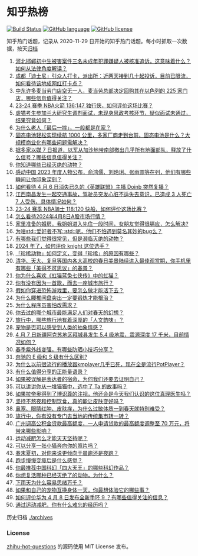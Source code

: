 # 知乎热榜
[![Build Status](https://github.com/ToWeLong/zhihu-hot-questions/workflows/CI/badge.svg)](https://github.com/ToWeLong/zhihu-hot-questions/actions)
[![GitHub language](https://img.shields.io/badge/language-golang-orange.svg)](https://golang.org/)
[![GitHub license](https://img.shields.io/github/license/ToWeLong/zhihu-hot-questions)](https://github.com/ToWeLong/zhihu-hot-questions/blob/main/LICENSE)

知乎热门话题，记录从 2020-11-29 日开始的知乎热门话题。每小时抓取一次数据，按天[归档](./archives)

<!-- BEGIN -->

1. [河北邯郸初中生被害案件三名未成年犯罪嫌疑人被核准追诉，这意味着什么？如何从法律角度解读？](https://www.zhihu.com/question/652177735)
1. [成都「迪士尼」引众人打卡，派出所：近两天接到几十起投诉，目前已限流，如何看待该地成网红打卡点？](https://www.zhihu.com/question/652025378)
1. [中东许多麦当劳门店空无一人，麦当劳总部决定回购其在以色列的 225 家门店，哪些信息值得关注？](https://www.zhihu.com/question/652173682)
1. [23-24 赛季 NBA火箭 136:147 独行侠，如何评价这场比赛？](https://www.zhihu.com/question/652145539)
1. [虐猫考生参加兰大研究生调剂面试，未现身思政考核环节，疑似面试未通过，结果究竟如何？](https://www.zhihu.com/question/652234778)
1. [为什么老人「最后一摔」，一般都是在家？](https://www.zhihu.com/question/652236155)
1. [固态电池轻松实现续航 1000 公里，多家厂商走到台前，固态电池是什么？大规模商业化有哪些问题需解决？](https://www.zhihu.com/question/652186190)
1. [据多家以媒 7 日报道，以军从加沙地带南部撤出几乎所有地面部队，释放了什么信号？哪些信息值得关注？](https://www.zhihu.com/question/652087041)
1. [你知道哪些已经灭绝的动物？](https://www.zhihu.com/question/572648304)
1. [感动中国 2023 年度人物公布，俞鸿儒、刘玲琍、张雨霏等在列，他们有哪些瞬间让你印象深刻？](https://www.zhihu.com/question/652253057)
1. [如何看待 4 月 6 日消失已久的《英雄联盟》主播 Doinb 突然复播？](https://www.zhihu.com/question/652057567)
1. [江西南昌发生一起交通事故，驾驶员突发心脏不适失去意识，已造成 3 人死亡 7 人受伤，具体情况如何？](https://www.zhihu.com/question/652200420)
1. [23-24 赛季 NBA骑士 118:120 快船，如何评价这场比赛？](https://www.zhihu.com/question/652145541)
1. [怎么看待2024年4月8日A股市场行情？](https://www.zhihu.com/question/651564386)
1. [家里准备的婚房，我姐姐进入先住一段时间，女朋友觉得很膈应，怎么解决?](https://www.zhihu.com/question/652017899)
1. [为啥std::爱好者不写::std::呢，他们不怕遇到莫名其妙的bug么？](https://www.zhihu.com/question/652139331)
1. [有哪些我们觉得很常见，但是濒临灭绝的动物？](https://www.zhihu.com/question/649670433)
1. [2024 年了，如何评价 knight 这位选手？](https://www.zhihu.com/question/652065654)
1. [「珍稀动物」如何定义，变得「珍稀」的原因有哪些？](https://www.zhihu.com/question/650083038)
1. [清华、天大、复旦等国内各大高校的春日美景陆续进入最佳观赏期，你手机里有哪些「美得不可思议」的春景？](https://www.zhihu.com/question/651332236)
1. [你为什么喜欢《虹猫蓝兔七侠传》中的虹猫？](https://www.zhihu.com/question/408950216)
1. [你有没有因为一首歌，而去一座城市旅行？](https://www.zhihu.com/question/649453458)
1. [假如你穿进恐怖游戏里，要怎么做才能活下去？](https://www.zhihu.com/question/647207882)
1. [为什么腰椎间盘突出一定要锻炼才能根治？](https://www.zhihu.com/question/645464387)
1. [为什么程序员害怕改需求？](https://www.zhihu.com/question/643506968)
1. [你去过的哪个城市最能满足人们对春天的幻想？](https://www.zhihu.com/question/649629614)
1. [旅行中，哪些旅行地有着深厚的「人文韵味」？](https://www.zhihu.com/question/650032389)
1. [宠物是否可以感受到人类的抽象情感？](https://www.zhihu.com/question/647831094)
1. [4 月 7 日新疆阿克苏地区拜城县发生 5.4 级地震，震源深度 17 千米，目前情况如何？](https://www.zhihu.com/question/652082190)
1. [春季紫外线变强，有哪些防晒小技巧分享？](https://www.zhihu.com/question/648442849)
1. [奔驰的 E 级和 S 级有什么区别?](https://www.zhihu.com/question/352695778)
1. [为什么以前很流行的播放器kmplayer几乎已死，现在全是流行PotPlayer？](https://www.zhihu.com/question/651412231)
1. [有什么值得分享的正能量语录？](https://www.zhihu.com/question/652068929)
1. [如果被误解是表达者的宿命，为何我们还要去证明自己？](https://www.zhihu.com/question/650357364)
1. [可以讲讲你从一堆猫猫中，选中了 Ta 的故事吗？](https://www.zhihu.com/question/646471694)
1. [如果拉帝奥得到了博识尊的注视，他还会是今天我们认识的这位真理医生吗？](https://www.zhihu.com/question/639936445)
1. [坚持不熬夜和控制饮食，真的能让皮肤变好吗？](https://www.zhihu.com/question/648442966)
1. [鼻塞、眼睛红肿、皮肤痒，为什么过敏体质一到春天就特别难受？](https://www.zhihu.com/question/652074039)
1. [旅行中，你有没有专门去当地的传统集市转一转？](https://www.zhihu.com/question/650200360)
1. [广州调高公积金贷款最高额度，一人申请贷款的最高额度调整至 70 万元，将带来哪些影响？](https://www.zhihu.com/question/652228891)
1. [运动减肥怎么才能天天坚持呢？](https://www.zhihu.com/question/652072611)
1. [可以分享一张小猫奔向你的照片吗？](https://www.zhihu.com/question/646471496)
1. [春末夏初，对你来说更倾向于晨跑还是夜跑？](https://www.zhihu.com/question/651033722)
1. [跑步慢慢变瘦后是什么感觉？](https://www.zhihu.com/question/651569617)
1. [你最推荐中国科幻「四大天王」的哪些科幻作品？](https://www.zhihu.com/question/651188554)
1. [你想复活哪种已经灭绝了的动物，为什么？](https://www.zhihu.com/question/650083402)
1. [下雨天为什么容易思绪万千？](https://www.zhihu.com/question/651914574)
1. [如果和自己的宠物互换身体一天，你最想体验它的哪些事？](https://www.zhihu.com/question/651356838)
1. [如何评价华为 4 月 8 日发布全新手环 9 ？有哪些值得关注的信息？](https://www.zhihu.com/question/652173586)
1. [通过运动减肥，你有什么难忘的经历吗？](https://www.zhihu.com/question/651894079)

<!-- END -->

历史归档 [./archives](./archives)


### License
[zhihu-hot-questions](https://github.com/towelong/zhihu-hot-questions) 的源码使用 MIT License 发布。